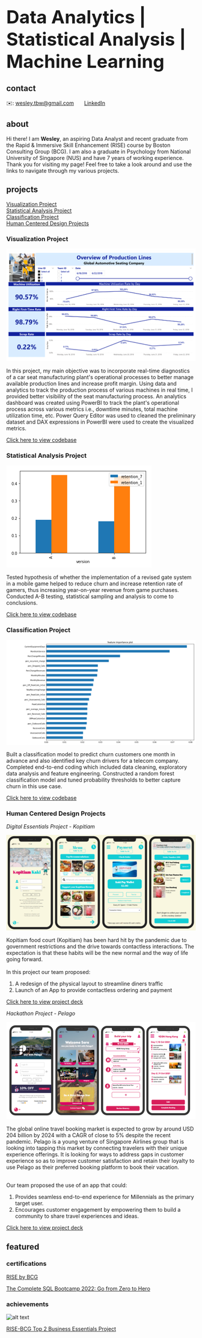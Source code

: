 # <font size="14">**Data Analytics | Statistical Analysis | Machine Learning**</font>    

## **contact**

✉️: wesley.tbw@gmail.com
&nbsp;&nbsp;&nbsp;&nbsp;&nbsp; [LinkedIn](https://www.linkedin.com/in/wesley-teo-bw/) 

## **about**

Hi there! I am __Wesley__, an aspiring Data Analyst and recent graduate from the Rapid & Immersive Skill Enhancement (RISE) course by Boston Consulting Group (BCG). I am also a graduate in Psychology from National University of Singapore (NUS) and have 7 years of working experience. Thank you for visiting my page! Feel free to take a look around and use the links to navigate through my various projects.

## **projects**

[Visualization Project](#visualization-project) <br>
[Statistical Analysis Project](#statistical-analysis-project) <br>
[Classification Project](#classification-project) <br>
[Human Centered Design Projects](#human-centered-design-projects) <br>

### <b>Visualization Project</b>
![alt text](https://raw.githubusercontent.com/rice-coder/projects/main/visualization-project-1/visualization-project-Wesley_Teo.png)

In this project, my main objective was to incorporate real-time diagnostics of a car seat manufacturing plant's operational processes to better manage available production lines and increase profit margin. Using data and analytics to track the production process of various machines in real time, I provided better visibility of the seat manufacturing process. An analytics dashboard was created using PowerBI to track the plant's operational process across various metrics i.e., downtime minutes, total machine utilization time, etc. Power Query Editor was used to cleaned the preliminary dataset and DAX expressions in PowerBI were used to create the visualized metrics.

[Click here to view codebase](https://github.com/rice-coder/projects/tree/main/visualization-project-1)

### <b>Statistical Analysis Project</b>
![alt text](https://raw.githubusercontent.com/rice-coder/projects/main/statistical-analysis-project-1/mp2_plot.png)

Tested hypothesis of whether the implementation of a revised gate system in a mobile game helped to reduce churn and increase retention rate of gamers, thus increasing year-on-year revenue from game purchases. Conducted A-B testing, statistical sampling and analysis to come to conclusions.

[Click here to view codebase](https://github.com/rice-coder/projects/tree/main/statistical-analysis-project-1)

### <b>Classification Project</b>
![alt text](https://raw.githubusercontent.com/rice-coder/projects/main/classification-project-1/classifproj.png)

Built a classification model to predict churn customers one month in advance and also identified key churn drivers for a telecom company. Completed end-to-end coding which included data cleaning, exploratory data analysis and feature engineering. Constructed a random forest classification model and tuned probability thresholds to better capture churn in this use case.

[Click here to view codebase](https://github.com/rice-coder/projects/tree/main/classification-project-1)

### <b>Human Centered Design Projects</b>

<i> Digital Essentials Project - Kopitiam </i>

![alt text](https://raw.githubusercontent.com/rice-coder/projects/main/hcd-projects/digital-essentials-kopitiam/degp-kopitiam.png)

Kopitiam food court (Kopitiam) has been hard hit by the pandemic due to 
government restrictions and the drive towards contactless interactions. The 
expectation is that these habits will be the new normal and the way of life 
going forward. <br><br>
In this project our team proposed:<br>
1. A redesign of the physical layout to streamline diners traffic<br>
2. Launch of an App to provide contactless ordering and payment<br>

[Click here to view project deck](https://github.com/rice-coder/projects/tree/main/hcd-projects/digital-essentials-kopitiam)

<i> Hackathon Project - Pelago </i>
  
![alt text](https://raw.githubusercontent.com/rice-coder/projects/main/hcd-projects/hackathon-pelago/hackathon-pelago.png)

The global online travel booking market is expected to grow by around USD 204 billion by 2024 with a CAGR of close to 5% despite the 
recent pandemic. Pelago is a young venture of Singapore Airlines group that is looking into tapping this market by connecting travelers 
with their unique experience offerings. It is looking for ways to address gaps in customer experience so as to improve customer satisfaction and retain their loyalty to use 
Pelago as their preferred booking platform to book their vacation. <br><br>

Our team proposed the use of an app that could:<br>
1. Provides seamless end-to-end experience for Millennials as the primary target user.<br> 
2. Encourages customer engagement by empowering them to build a community to share travel experiences and ideas.<br>

[Click here to view project deck](https://github.com/rice-coder/projects/tree/main/hcd-projects/hackathon-pelago)

## **featured**

### certifications

[RISE by BCG](https://www.linkedin.com/company/rise-by-digitalbcg-academy/)<br>

[ The Complete SQL Bootcamp 2022: Go from Zero to Hero](https://www.udemy.com/certificate/UC-3a8820a7-7730-4d39-8232-89d3dd427b08/)


### **achievements**

![alt text](https://images.credly.com/size/340x340/images/cf29c075-cf8d-463d-a94c-311d9beca898/BEGP.PNG)

[RISE-BCG Top 2 Business Essentials Project](https://www.credly.com/badges/c1312155-76ea-4e80-bcb6-709f5b8d7326?source=linked_in_profile)
